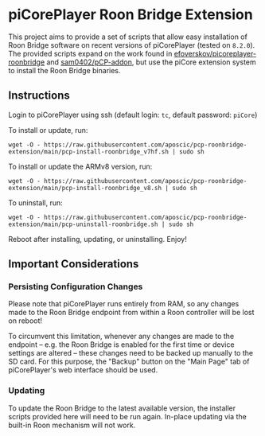# piCorePlayer Roon Bridge Extension

This project aims to provide a set of scripts that allow easy installation of Roon Bridge software on recent versions of piCorePlayer (tested on `8.2.0`).
The provided scripts expand on the work found in [efoverskov/picoreplayer-roonbridge](https://github.com/efoverskov/picoreplayer-roonbridge) and [sam0402/pCP-addon](https://github.com/sam0402/pCP-addon/tree/main/RoonBridge), but use the piCore extension system to install the Roon Bridge binaries.

## Instructions

Login to piCorePlayer using ssh (default login: `tc`, default password: `piCore`)

To install or update, run:

`wget -O - https://raw.githubusercontent.com/aposcic/pcp-roonbridge-extension/main/pcp-install-roonbridge_v7hf.sh | sudo sh`

To install or update the ARMv8 version, run:

`wget -O - https://raw.githubusercontent.com/aposcic/pcp-roonbridge-extension/main/pcp-install-roonbridge_v8.sh | sudo sh`

To uninstall, run:

`wget -O - https://raw.githubusercontent.com/aposcic/pcp-roonbridge-extension/main/pcp-uninstall-roonbridge.sh | sudo sh`

Reboot after installing, updating, or uninstalling. Enjoy!

## Important Considerations

### Persisting Configuration Changes

Please note that piCorePlayer runs entirely from RAM, so any changes made to the Roon Bridge endpoint from within a Roon controller will be lost on reboot!

To circumvent this limitation, whenever any changes are made to the endpoint – e.g. the Roon Bridge is enabled for the first time or device settings are altered – these changes need to be backed up manually to the SD card. For this purpose, the "Backup" button on the "Main Page" tab of piCorePlayer's web interface should be used.

### Updating

To update the Roon Bridge to the latest available version, the installer scripts provided here will need to be run again. In-place updating via the built-in Roon mechanism will not work.
